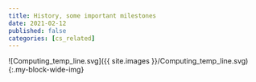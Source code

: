 ```yaml
---
title: History, some important milestones
date: 2021-02-12
published: false
categories: [cs_related]
---
```


![Computing_temp_line.svg]({{ site.images }}/Computing_temp_line.svg){:.my-block-wide-img}

